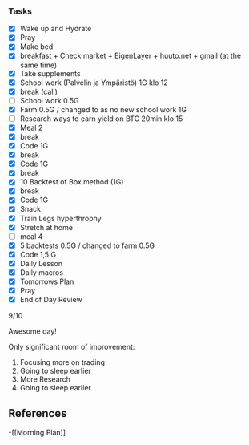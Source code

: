 ### Tasks

- [x] Wake up and Hydrate
- [x] Pray
- [x] Make bed
- [x] breakfast + Check market + EigenLayer + huuto.net + gmail (at the same time)
- [x] Take supplements
- [x] School work (Palvelin ja Ympäristö) 1G klo 12
- [x] break (call)
- [ ] School work 0.5G
- [x] Farm 0.5G /  changed to as no new school work 1G
- [ ] Research ways to earn yield on BTC 20min klo 15
- [x] Meal 2
- [x] break
- [x] Code 1G
- [x] break
- [x] Code 1G
- [x] break
- [x] 10 Backtest of Box method (1G)
- [x] break
- [x] Code 1G
- [x] Snack
- [x] Train Legs hyperthrophy
- [x] Stretch at home
- [ ] meal 4
- [x] 5 backtests 0.5G / changed to farm 0.5G
- [x] Code 1,5 G
- [x] Daily Lesson
- [x] Daily macros
- [x] Tomorrows Plan
- [x] Pray
- [x] End of Day Review

9/10

Awesome day!

Only significant room of improvement:

1. Focusing more on trading 
2. Going to sleep earlier
3. More Research
4. Going to sleep earlier
## References
<!-- Links to pages not referenced in the content -->
-[[Morning Plan]]